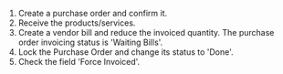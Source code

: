 1.  Create a purchase order and confirm it.
2.  Receive the products/services.
3.  Create a vendor bill and reduce the invoiced quantity. The purchase
    order invoicing status is 'Waiting Bills'.
4.  Lock the Purchase Order and change its status to 'Done'.
5.  Check the field 'Force Invoiced'.
